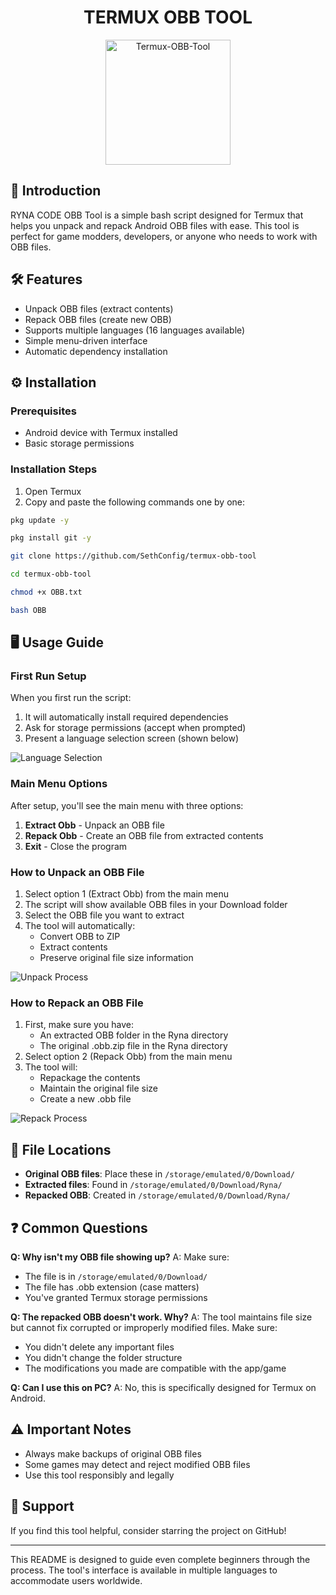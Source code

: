 <h1 align="center">TERMUX OBB TOOL</h1>

<p align="center">
  <img src="ryna.png" alt="Termux-OBB-Tool" width="200"/>
</p>

## 📌 Introduction
RYNA CODE OBB Tool is a simple bash script designed for Termux that helps you unpack and repack Android OBB files with ease. This tool is perfect for game modders, developers, or anyone who needs to work with OBB files.

## 🛠️ Features
- Unpack OBB files (extract contents)
- Repack OBB files (create new OBB)
- Supports multiple languages (16 languages available)
- Simple menu-driven interface
- Automatic dependency installation

## ⚙️ Installation

### Prerequisites
- Android device with Termux installed
- Basic storage permissions

### Installation Steps
1. Open Termux
2. Copy and paste the following commands one by one:

```bash
pkg update -y
```
```bash
pkg install git -y
```
```bash
git clone https://github.com/SethConfig/termux-obb-tool
```
```bash
cd termux-obb-tool
```
```bash
chmod +x OBB.txt
```
```bash
bash OBB
```

## 🖥️ Usage Guide

### First Run Setup
When you first run the script:
1. It will automatically install required dependencies
2. Ask for storage permissions (accept when prompted)
3. Present a language selection screen (shown below)

![Language Selection](image.jpg)

### Main Menu Options
After setup, you'll see the main menu with three options:

1. **Extract Obb** - Unpack an OBB file
2. **Repack Obb** - Create an OBB file from extracted contents
3. **Exit** - Close the program

### How to Unpack an OBB File
1. Select option 1 (Extract Obb) from the main menu
2. The script will show available OBB files in your Download folder
3. Select the OBB file you want to extract
4. The tool will automatically:
   - Convert OBB to ZIP
   - Extract contents
   - Preserve original file size information
   
![Unpack Process](image1.jpg)

### How to Repack an OBB File
1. First, make sure you have:
   - An extracted OBB folder in the Ryna directory
   - The original .obb.zip file in the Ryna directory
2. Select option 2 (Repack Obb) from the main menu
3. The tool will:
   - Repackage the contents
   - Maintain the original file size
   - Create a new .obb file
   
![Repack Process](image2.jpg)

## 📂 File Locations
- **Original OBB files**: Place these in `/storage/emulated/0/Download/`
- **Extracted files**: Found in `/storage/emulated/0/Download/Ryna/`
- **Repacked OBB**: Created in `/storage/emulated/0/Download/Ryna/`

## ❓ Common Questions

**Q: Why isn't my OBB file showing up?**
A: Make sure:
- The file is in `/storage/emulated/0/Download/`
- The file has .obb extension (case matters)
- You've granted Termux storage permissions

**Q: The repacked OBB doesn't work. Why?**
A: The tool maintains file size but cannot fix corrupted or improperly modified files. Make sure:
- You didn't delete any important files
- You didn't change the folder structure
- The modifications you made are compatible with the app/game

**Q: Can I use this on PC?**
A: No, this is specifically designed for Termux on Android.

## ⚠️ Important Notes
- Always make backups of original OBB files
- Some games may detect and reject modified OBB files
- Use this tool responsibly and legally

## 🌟 Support
If you find this tool helpful, consider starring the project on GitHub!

---

This README is designed to guide even complete beginners through the process. The tool's interface is available in multiple languages to accommodate users worldwide.
